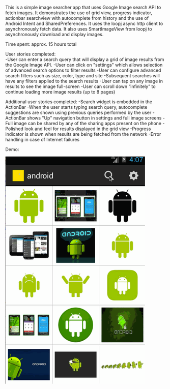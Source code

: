 This is a simple image searcher app that uses Google Image search API to fetch images. It demonstrates the use of grid view, progress indicator, actionbar searchview with autocomplete from history and the use of Android Intent and SharedPreferences. It uses the loopj async http client to asynchronously fetch data. It also uses SmartImageView from loopj to asynchronously download and display images.

Time spent: approx. 15 hours total

User stories completed:  
-User can enter a search query that will display a grid of image results from the Google Image API.
-User can click on "settings" which allows selection of advanced search options to filter results
-User can configure advanced search filters such as size, color, type and site
-Subsequent searches will have any filters applied to the search results
-User can tap on any image in results to see the image full-screen
-User can scroll down “infinitely” to continue loading more image results (up to 8 pages)

Additional user stories completed:
-Search widget is embedded in the ActionBar
-When the user starts typing search query, autocomplete suggestions are shown using previous queries performed by the user
-ActionBar shows "Up" navigation button in settings and full image screens
-Full image can be shared by any of the sharing apps present on the phone
-Polished look and feel for results displayed in the grid view
-Progress indicator is shown when results are being fetched from the network
-Error handling in case of Internet failures 


Demo:  

![image search demo](image_searcher.gif "Image Searcher Demo")

